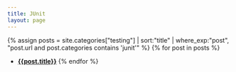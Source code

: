 ```yaml
---
title: JUnit
layout: page
---
```


{% assign posts = site.categories["testing"] | sort:"title" | where_exp:"post", "post.url and post.categories contains 'junit'" %}
{% for post in posts %}
- [**{{post.title}}**]({{post.url}})
{% endfor %}
  